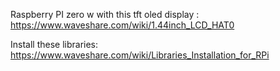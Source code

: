 Raspberry PI zero w with this tft oled display : https://www.waveshare.com/wiki/1.44inch_LCD_HAT0  

Install these libraries: https://www.waveshare.com/wiki/Libraries_Installation_for_RPi  
